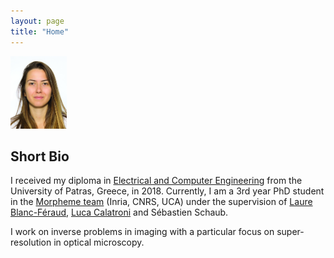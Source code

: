 ```yaml
---
layout: page
title: "Home"
---
```


<img width=90 src="photo.jpg">

<!-- [E-mail](mailto:vasiliki.stergiopoulou@inria.fr)

[GitHub](https://github.com/VStergiop)

[LinkedIn](https://www.linkedin.com/in/vasiliki-stergiopoulou-59a258134/) -->

## Short Bio

I received my diploma in [Electrical and Computer Engineering](http://www.ece.upatras.gr/index.php/en/) from the University of Patras, Greece, in 2018. Currently, 
I am a 3rd year PhD student in the [Morpheme team](https://team.inria.fr/morpheme/) (Inria, CNRS, UCA) under the supervision of [Laure Blanc-Féraud](https://www.i3s.unice.fr/~blancf/), [Luca Calatroni](https://sites.google.com/view/lucacalatroni) and Sébastien Schaub.

I work on inverse problems in imaging with a particular focus on super-resolution in optical microscopy. </small>

<!-- 
{% if site.show_excerpts %}
  {% include home.html %}
{% else %}
  {% include archive.html title="Posts" %}
{% endif %} -->
